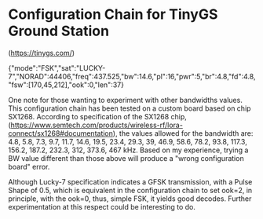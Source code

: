 # Configuration Chain for TinyGS Ground Station 
(https://tinygs.com/)

{"mode":"FSK","sat":"LUCKY-7","NORAD":44406,"freq":437.525,"bw":14.6,"pl":16,"pwr":5,"br":4.8,"fd":4.8,"fsw":[170,45,212],"ook":0,"len":37}

One note for those wanting to experiment with other bandwidths values. This configuration chain 
has been tested on a custom board based on chip SX1268. According to specification of the SX1268 
chip, (https://www.semtech.com/products/wireless-rf/lora-connect/sx1268#documentation), the values 
allowed for the bandwidth are: 4.8, 5.8, 7.3, 9.7, 11.7, 14.6, 19.5, 23.4, 29.3, 39, 46.9, 58.6,
78.2, 93.8, 117.3, 156.2, 187.2, 232.3, 312, 373.6, 467 kHz. Based on my experience, trying a BW 
value different than those above will produce a "wrong configuration board" error.

Although Lucky-7 specification indicates a GFSK transmission, with a Pulse Shape of 0.5, which
is equivalent in the configuration chain to set ook=2, in principle, with the ook=0, thus, simple
FSK, it yields good decodes. Further experimentation at this respect could be interesting to do.

